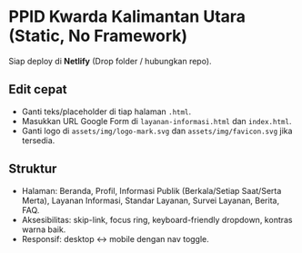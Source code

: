 
# PPID Kwarda Kalimantan Utara (Static, No Framework)

Siap deploy di **Netlify** (Drop folder / hubungkan repo).

## Edit cepat
- Ganti teks/placeholder di tiap halaman `.html`.
- Masukkan URL Google Form di `layanan-informasi.html` dan `index.html`.
- Ganti logo di `assets/img/logo-mark.svg` dan `assets/img/favicon.svg` jika tersedia.

## Struktur
- Halaman: Beranda, Profil, Informasi Publik (Berkala/Setiap Saat/Serta Merta), Layanan Informasi, Standar Layanan, Survei Layanan, Berita, FAQ.
- Aksesibilitas: skip-link, focus ring, keyboard-friendly dropdown, kontras warna baik.
- Responsif: desktop ↔ mobile dengan nav toggle.

